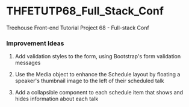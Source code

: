 # THFETUTP68_Full_Stack_Conf
Treehouse Front-end Tutorial Project 68 - Full-stack Conf

### Improvement Ideas

1. Add validation styles to the form, using Bootstrap's form validation messages
2. Use the Media object to enhance the Schedule layout by floating a speaker's thumbnail image to the left of their scheduled talk

3. Add a collapsible component to each schedule item that shows and hides information about each talk